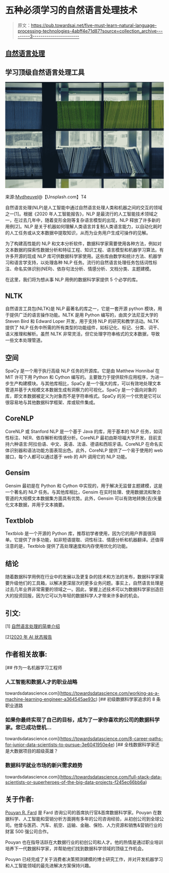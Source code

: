 # 五种必须学习的自然语言处理技术

> 原文：<https://pub.towardsai.net/five-must-learn-natural-language-processing-technologies-4abff4e71d87?source=collection_archive---------3----------------------->

## [自然语言处理](https://towardsai.net/p/category/nlp)

## 学习顶级自然语言处理工具

![](img/ae293e33fbafb7fed3765710b37576a0.png)

来源:[Mvdheuvel](https://unsplash.com/@mvdheuvel)@【Unsplash.com】T4

自然语言处理(NLP)是人工智能中通过自然语言处理人类和机器之间的交互的领域之一[1]。根据《2020 年人工智能报告》，NLP 是最流行的人工智能技术领域之一，在过去几年中，随着变形金刚等复杂语言模型的出现，NLP 释放了许多新的用例[2]。NLP 是关于机器如何理解人类语言并复制人类语言能力，以自动化耗时的人工任务或从文本数据中提取知识，从而为业务用户生成可操作的见解。

为了构建高性能的 NLP 和文本分析软件，数据科学家需要使用各种方法，例如对文本数据的探索性数据分析和特征工程、知识工程、语言模型和机器学习算法。有许多开源的现成 NLP 库可供数据科学家使用。这些库由数学和统计方法、机器学习和语言学支持，以处理各种 NLP 任务。流行的自然语言处理任务包括词性标注、命名实体识别(NER)、依存句法分析、情感分析、文档分类、主题建模。

在这里，我们将为想从事 NLP 用例的数据科学家提供 5 个必学的库。

## **NLTK**

自然语言工具包(NLTK)是 NLP 最著名的库之一，它是一套开源 python 模块，用于提供广泛的语言操作功能。NLTK 是用 Python 编写的，由宾夕法尼亚大学的 Steven Bird 和 Edward Loper 开发，用于支持 NLP 的研究和教学活动。NLTK 提供了 NLP 任务中所需的所有类型的功能组件，如标记化、标记、分类、词干、语义推理和解析。虽然 NLTK 非常灵活，但它处理字符串格式的文本数据，导致一些文本处理管道。

## **空间**

SpaCy 是一个用于执行高级 NLP 任务的开源库。它是由 Matthew Honnibal 在 MIT 许可下用 Python 和 Cython 编写的。主要致力于提供软件应用程序，为进一步生产构建模块。与其他库相比，SpaCy 是一个强大的库，可以有效地处理文本管道并基于大规模文本数据生成有洞察力的可视化。SpaCy 是一个面向对象的库，即文本数据被定义为对象而不是字符串格式。SpaCy 的另一个优势是它可以很容易地与其他数据科学框架、库或软件集成。

## **CoreNLP**

CoreNLP 或 Stanford NLP 是一个基于 Java 的库，用于基本的 NLP 任务，如词性标注、NER、依存解析和情感分析。CoreNLP 最初由斯坦福大学开发，目前支持六种语言:阿拉伯语、中文、英语、法语、德语和西班牙语。CoreNLP 在命名实体识别器和语法功能方面表现出色。此外，CoreNLP 提供了一个易于使用的 web 接口，每个人都可以通过基于 web 的 API 调用它的 NLP 功能。

## **Gensim**

Gensim 最初是在 Python 和 Cython 中实现的，用于解决无监督主题建模，这是一个著名的 NLP 任务。与其他库相比，Gensim 在实时处理、使用数据流和聚合管道的大规模文本数据集方面具有优势。此外，Gensim 可以有效地转换(去)矢量化文本数据，并用于文本摘要。

## **Textblob**

Textblob 是一个开源的 Python 库，推荐初学者使用，因为它的用户界面很简单。它提供了许多功能，如非短语提取、词性标注、情感分析和机器翻译。还值得注意的是，Textblob 提供了高处理速度和内存使用优化的功能。

## **结论**

随着数据科学用例在行业中的发展以及更复杂的技术和方法的发布，数据科学家需要升级他们的工具箱，以解决更深层次的更多业务问题。事实上，自然语言处理是过去几年业界非常需要的领域之一。因此，掌握上述技术可以为数据科学家创造巨大的投资回报，因为它可以为年轻的数据科学人才带来许多新的机会。

## **引文:**

[1] [自然语言处理的简单介绍](https://becominghuman.ai/a-simple-introduction-to-natural-language-processing-ea66a1747b32)

[2][2020 年 AI 状态报告](https://www.stateof.ai/)

## **作者相关故事:**

[](https://towardsdatascience.com/working-as-a-machine-learning-engineer-a364545ae93c) [## 作为一名机器学习工程师

### 人工智能和数据人才的职业战略

towardsdatascience.com](https://towardsdatascience.com/working-as-a-machine-learning-engineer-a364545ae93c) [](https://towardsdatascience.com/8-career-paths-for-junior-data-scientists-to-pursue-3e6041950e4e) [## 初级数据科学家追求的 8 条职业道路

### 如果你最终实现了自己的目标，成为了一家你喜欢的公司的数据科学家。您已成功登机…

towardsdatascience.com](https://towardsdatascience.com/8-career-paths-for-junior-data-scientists-to-pursue-3e6041950e4e) [](https://towardsdatascience.com/full-stack-data-scientists-or-superheroes-of-the-big-data-projects-f245ec66bb6a) [## 全栈数据科学家还是大数据项目的超级英雄？

### 数据科学就业市场的新兴需求趋势

towardsdatascience.com](https://towardsdatascience.com/full-stack-data-scientists-or-superheroes-of-the-big-data-projects-f245ec66bb6a) 

## **关于作者:**

[Pouyan R. Fard](https://www.linkedin.com/in/pouyanrfard/) 是 Fard 咨询公司的首席执行官&首席数据科学家。Pouyan 在数据科学、人工智能和营销分析方面拥有多年的公司咨询经验，从初创公司到全球公司。他曾与医药、汽车、航空、运输、金融、保险、人力资源和销售&营销行业的财富 500 强公司合作。

Pouyan 也在指导活跃在大数据行业的初创公司和人才。他的热情是通过职业培训培养下一代数据科学家，并帮助他们找到数据科学领域的顶级工作机会。

Pouyan 已经完成了关于消费者决策预测建模的博士研究工作，并对开发机器学习和人工智能领域的最先进解决方案保持兴趣。